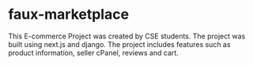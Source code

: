 # faux-marketplace
This E-commerce Project was created by CSE students. The project was built using next.js and django. The project includes features such as product information, seller cPanel, reviews and cart.
